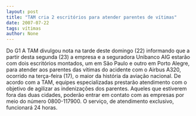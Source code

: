 ```yaml
---
layout: post
title: "TAM cria 2 escritórios para atender parentes de vítimas"
date: 2007-07-22
tags: vítimas
author: None
---
```

Do G1
A&nbsp;TAM divulgou nota na tarde deste domingo (22) informando que a partir desta segunda (23) a empresa e a seguradora Unibanco AIG estar&atilde;o com dois escrit&oacute;rios montados, um em S&atilde;o Paulo e outro em Porto Alegre, para atender aos parentes das v&iacute;timas do acidente com o Airbus A320, ocorrido na ter&ccedil;a-feira (17), o maior da hist&oacute;ria da avia&ccedil;&atilde;o nacional. 
De acordo com a TAM, equipes especializadas prestar&atilde;o atendimento com o objetivo de agilizar as indeniza&ccedil;&otilde;es dos parentes. Aqueles que estiverem fora das duas cidades, poder&atilde;o entrar em contato com as empresas por meio do n&uacute;mero 0800-117900. O servi&ccedil;o, de atendimento exclusivo, funcionar&aacute; 24 horas.  